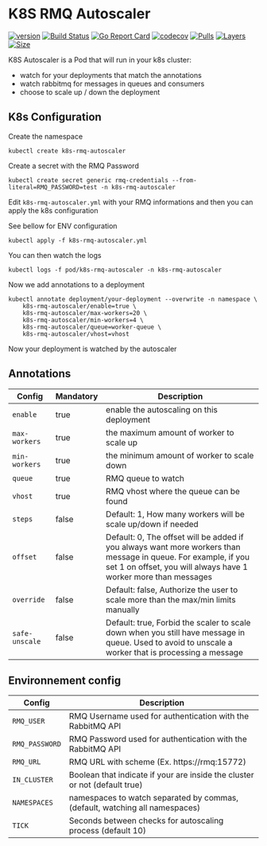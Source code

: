 # K8S RMQ Autoscaler

[![version](https://img.shields.io/badge/status-alpha-orange.svg)](https://github.com/XciD/k8s-rmq-autoscaler)
[![Build Status](https://travis-ci.org/XciD/k8s-rmq-autoscaler.svg?branch=master)](https://travis-ci.org/XciD/k8s-rmq-autoscaler)
[![Go Report Card](https://goreportcard.com/badge/github.com/XciD/k8s-rmq-autoscaler)](https://goreportcard.com/report/github.com/XciD/k8s-rmq-autoscaler)
[![codecov](https://codecov.io/gh/XciD/k8s-rmq-autoscaler/branch/master/graph/badge.svg)](https://codecov.io/gh/XciD/k8s-rmq-autoscaler)
[![Pulls](https://img.shields.io/docker/pulls/xcid/k8s-rmq-autoscaler.svg)](https://hub.docker.com/r/xcid/k8s-rmq-autoscaler)
[![Layers](https://shields.beevelop.com/docker/image/layers/xcid/k8s-rmq-autoscaler/latest.svg)](https://hub.docker.com/r/xcid/k8s-rmq-autoscaler)
[![Size](https://shields.beevelop.com/docker/image/image-size/xcid/k8s-rmq-autoscaler/latest.svg)](https://hub.docker.com/r/xcid/k8s-rmq-autoscaler)

K8S Autoscaler is a Pod that will run in your k8s cluster:
  * watch for your deployments that match the annotations
  * watch rabbitmq for messages in queues and consumers
  * choose to scale up / down the deployment

## K8s Configuration

Create the namespace
```
kubectl create k8s-rmq-autoscaler
```

Create a secret with the RMQ Password
```
kubectl create secret generic rmq-credentials --from-literal=RMQ_PASSWORD=test -n k8s-rmq-autoscaler
```

Edit `k8s-rmq-autoscaler.yml` with your RMQ informations and then you can apply the k8s configuration

See bellow for ENV configuration
```
kubectl apply -f k8s-rmq-autoscaler.yml
```

You can then watch the logs
```
kubectl logs -f pod/k8s-rmq-autoscaler -n k8s-rmq-autoscaler
```

Now we add annotations to a deployment
```
kubectl annotate deployment/your-deployment --overwrite -n namespace \
    k8s-rmq-autoscaler/enable=true \ 
    k8s-rmq-autoscaler/max-workers=20 \ 
    k8s-rmq-autoscaler/min-workers=4 \ 
    k8s-rmq-autoscaler/queue=worker-queue \ 
    k8s-rmq-autoscaler/vhost=vhost
```

Now your deployment is watched by the autoscaler

## Annotations

| Config             | Mandatory | Description                                                                                                                                    |
| ------------------ | ------ | -----------------------------------------------------------------------------------------------------------------------------------------------|
| `enable`           | true   | enable the autoscaling on this deployment |
| `max-workers`      | true   | the maximum amount of worker to scale up |
| `min-workers`      | true   | the minimum amount of worker to scale down |
| `queue`            | true   | RMQ queue to watch |
| `vhost`            | true   | RMQ vhost where the queue can be found |
| `steps`            | false  | Default: 1, How many workers will be scale up/down if needed |
| `offset`           | false  | Default: 0, The offset will be added if you always want more workers than message in queue. For example, if you set 1 on offset, you will always have 1 worker more than messages  |
| `override`         | false  | Default: false, Authorize the user to scale more than the max/min limits manually |
| `safe-unscale`     | false  | Default: true, Forbid the scaler to scale down when you still have message in queue. Used to avoid to unscale a worker that is processing a message|


## Environnement config

| Config                                               | Description                            |
| ---------------------------------------------------- | ---------------------------------------|
| `RMQ_USER`    | RMQ Username used for authentication with the RabbitMQ API                     |
| `RMQ_PASSWORD`| RMQ Password used for authentication with the RabbitMQ API                     |
| `RMQ_URL`     | RMQ URL with scheme (Ex. https://rmq:15772)                                    |
| `IN_CLUSTER`  | Boolean that indicate if your are inside the cluster or not (default true)     |
| `NAMESPACES`  | namespaces to watch separated by commas, (default, watching all namespaces)    |
| `TICK`        | Seconds between checks for autoscaling process (default 10)                    |